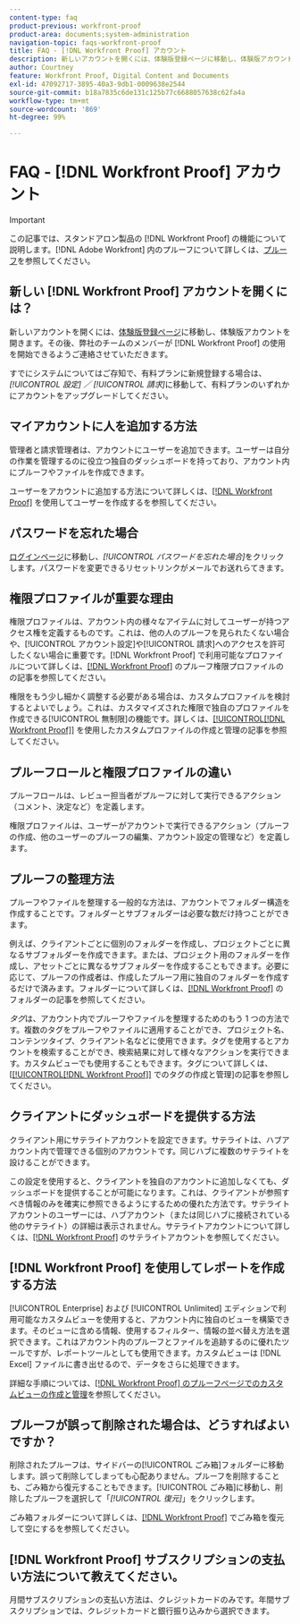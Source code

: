 ```yaml
---
content-type: faq
product-previous: workfront-proof
product-area: documents;system-administration
navigation-topic: faqs-workfront-proof
title: FAQ - [!DNL Workfront Proof] アカウント
description: 新しいアカウントを開くには、体験版登録ページに移動し、体験版アカウントを開きます。その後、お客様が  [!DNL Workfront Proof] の使用を開始できるよう、弊社のチームのメンバーからご連絡させていただきます。
author: Courtney
feature: Workfront Proof, Digital Content and Documents
exl-id: 47092717-3895-40a3-9db1-0009638e2544
source-git-commit: b18a7835c6de131c125b77c6688057638c62fa4a
workflow-type: tm+mt
source-wordcount: '869'
ht-degree: 99%

---
```


# FAQ - [!DNL Workfront Proof] アカウント

>[!IMPORTANT]
>
>この記事では、スタンドアロン製品の [!DNL Workfront Proof] の機能について説明します。[!DNL Adobe Workfront] 内のプルーフについて詳しくは、[プルーフ](../../../review-and-approve-work/proofing/proofing.md)を参照してください。

## 新しい [!DNL Workfront Proof] アカウントを開くには？

新しいアカウントを開くには、[体験版登録ページ](https://business.adobe.com/products/workfront/proofing-approvals.html)に移動し、体験版アカウントを開きます。その後、弊社のチームのメンバーが [!DNL Workfront Proof] の使用を開始できるようご連絡させていただきます。

すでにシステムについてはご存知で、有料プランに新規登録する場合は、*[!UICONTROL 設定]* *／* *[!UICONTROL 請求]*&#x200B;に移動して、有料プランのいずれかにアカウントをアップグレードしてください。

## マイアカウントに人を追加する方法

管理者と請求管理者は、アカウントにユーザーを追加できます。ユーザーは自分の作業を管理するのに役立つ独自のダッシュボードを持っており、アカウント内にプルーフやファイルを作成できます。

ユーザーをアカウントに追加する方法について詳しくは、[&#x200B; [!DNL Workfront Proof]](../../../workfront-proof/wp-mnguserscontacts/users/create-users.md) を使用してユーザーを作成するを参照してください。

## パスワードを忘れた場合

[ログインページ](https://app.proofhq.com/login)に移動し、*[!UICONTROL パスワードを忘れた場合]*&#x200B;をクリックします。パスワードを変更できるリセットリンクがメールでお送れらてきます。

## 権限プロファイルが重要な理由

権限プロファイルは、アカウント内の様々なアイテムに対してユーザーが持つアクセス権を定義するものです。これは、他の人のプルーフを見られたくない場合や、[!UICONTROL アカウント設定]や[!UICONTROL 請求]へのアクセスを許可したくない場合に重要です。[!DNL Workfront Proof] で利用可能なプロファイルについて詳しくは、[&#x200B; [!DNL Workfront Proof]](../../../workfront-proof/wp-acct-admin/account-settings/proof-perm-profiles-in-wp.md) のプルーフ権限プロファイルのの記事を参照してください。

権限をもう少し細かく調整する必要がある場合は、カスタムプロファイルを検討するとよいでしょう。これは、カスタマイズされた権限で独自のプロファイルを作成できる[!UICONTROL 無制限]の機能です。詳しくは、[[!UICONTROL &#x200B; [!DNL Workfront Proof]]](../../../workfront-proof/wp-mnguserscontacts/users/create-and-manage-custom-profiles.md) を使用したカスタムプロファイルの作成と管理の記事を参照してください。

## プルーフロールと権限プロファイルの違い

プルーフロールは、レビュー担当者がプルーフに対して実行できるアクション（コメント、決定など）を定義します。

権限プロファイルは、ユーザーがアカウントで実行できるアクション（プルーフの作成、他のユーザーのプルーフの編集、アカウント設定の管理など）を定義します。

## プルーフの整理方法

プルーフやファイルを整理する一般的な方法は、アカウントでフォルダー構造を作成することです。フォルダーとサブフォルダーは必要な数だけ持つことができます。

例えば、クライアントごとに個別のフォルダーを作成し、プロジェクトごとに異なるサブフォルダーを作成できます。または、プロジェクト用のフォルダーを作成し、アセットごとに異なるサブフォルダーを作成することもできます。必要に応じて、プルーフの作成者は、作成したプルーフ用に独自のフォルダーを作成するだけで済みます。フォルダーについて詳しくは、[&#x200B; [!DNL Workfront Proof]](../../../workfront-proof/wp-work-proofsfiles/organize-your-work/folders.md) のフォルダーの記事を参照してください。

*タグ*&#x200B;は、アカウント内でプルーフやファイルを整理するためのもう 1 つの方法です。複数のタグをプルーフやファイルに適用することができ、プロジェクト名、コンテンツタイプ、クライアント名などに使用できます。タグを使用するとアカウントを検索することができ、検索結果に対して様々なアクションを実行できます。カスタムビューでも使用することもできます。タグについて詳しくは、[[[!UICONTROL &#x200B; [!DNL Workfront Proof]]](../../../workfront-proof/wp-work-proofsfiles/organize-your-work/create-and-manage-tags.md) でのタグの作成と管理]の記事を参照してください。

## クライアントにダッシュボードを提供する方法

クライアント用にサテライトアカウントを設定できます。サテライトは、ハブアカウント内で管理できる個別のアカウントです。同じハブに複数のサテライトを設けることができます。

この設定を使用すると、クライアントを独自のアカウントに追加しなくても、ダッシュボードを提供することが可能になります。これは、クライアントが参照すべき情報のみを確実に参照できるようにするための優れた方法です。サテライトアカウントのユーザーには、ハブアカウント（または同じハブに接続されている他のサテライト）の詳細は表示されません。サテライトアカウントについて詳しくは、[&#x200B; [!DNL Workfront Proof]](../../../workfront-proof/wp-acct-admin/satellite-accounts/sat-accts-in-wp.md) のサテライトアカウントを参照してください。

## [!DNL Workfront Proof] を使用してレポートを作成する方法

[!UICONTROL Enterprise] および [!UICONTROL Unlimited] エディションで利用可能なカスタムビューを使用すると、アカウント内に独自のビューを構築できます。そのビューに含める情報、使用するフィルター、情報の並べ替え方法を選択できます。これはアカウント内のプルーフとファイルを追跡するのに優れたツールですが、レポートツールとしても使用できます。カスタムビューは [!DNL Excel] ファイルに書き出せるので、データをさらに処理できます。

詳細な手順については、[&#x200B; [!DNL Workfront Proof]  のプルーフページでのカスタムビューの作成と管理](../../../workfront-proof/wp-work-proofsfiles/manage-your-work/create-and-manage-custom-views.md)を参照してください。

## プルーフが誤って削除された場合は、どうすればよいですか？

削除されたプルーフは、サイドバーの[!UICONTROL ごみ箱]フォルダーに移動します。誤って削除してしまっても心配ありません。プルーフを削除することも、ごみ箱から復元することもできます。[!UICONTROL ごみ箱]に移動し、削除したプルーフを選択して「*[!UICONTROL 復元]*」をクリックします。

ごみ箱フォルダーについて詳しくは、[&#x200B; [!DNL Workfront Proof]](../../../workfront-proof/wp-work-proofsfiles/manage-your-work/restore-and-empty-trash.md) でごみ箱を復元して空にするを参照してください。

## [!DNL Workfront Proof] サブスクリプションの支払い方法について教えてください。

月間サブスクリプションの支払い方法は、クレジットカードのみです。年間サブスクリプションでは、クレジットカードと銀行振り込みから選択できます。<!--Visit the [Account Payment in [!DNL Workfront Proof]](../../../workfront-proof/wp-billingsettings/manage-your-billing/acct-payment-in-wp.md) help page for additional information.-->

